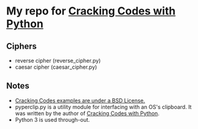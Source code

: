 # My repo for [Cracking Codes with Python][1]

## Ciphers

- reverse cipher (reverse_cipher.py)
- caesar cipher (caesar_cipher.py)

## Notes

- [Cracking Codes examples are under a BSD License.][1]
- pyperclip.py is a utility module for interfacing with an OS's clipboard.  It was written by the author of [Cracking Codes with Python][1].
- Python 3 is used through-out.

[1]:https://www.nostarch.com/crackingcodes/

